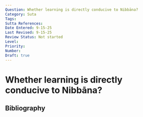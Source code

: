 ```yaml
---
Question: Whether learning is directly conducive to Nibbāna?
Category: Suta
Tags: 
Sutta References: 
Date Entered: 9-15-25
Last Revised: 9-15-25
Review Status: Not started
Level: 
Priority: 
Number: 
Draft: true
---
```


# Whether learning is directly conducive to Nibbāna?

## Bibliography

<!-- 

Notes:



-->